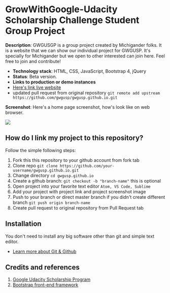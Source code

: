 # GrowWithGoogle-Udacity Scholarship Challenge Student Group Project

**Description**:  GWGUSGP is a group project created by Michigander folks. It is a website that we can show our individual project for GWGUSP.
It's specially for Michigander but we open to other interested can join here. Feel free to join and contribute!

  - **Technology stack**: HTML, CSS, JavaScript, Bootstrap 4, jQuery
  - **Status**: Beta version.
  - **Links to production or demo instances**
  - [Here's link live website](https://gwgusp.github.io)
  - updated pull request from original repository `git remote add upstream https://github.com/gwgusp/gwgusp.github.io.git`


**Screenshot**: Here's a home page screenshot, how's look like on web browser.

![](https://gwgusp.github.io/assets/img/screenshot.PNG)

## How do I link my project to this repository?

Follow the simple following steps:
1. Fork this this repository to your github account from fork tab
2. Clone repo `git clone https://github.com/your-username/gwgusp.github.io.git`
3. Change directory `cd gwgusp.github.io`
4. Create a github branch: `git checkout -b "branch-name"` this is optional
5. Open project into your favorite text editor `Atom, VS Code, Sublime`
6. Add your project with project link and project screenshot image
7. Push to your branch or direct master branch if you didn't create different branch `git push origin branch-name`
8. Create pull request to original repository from Pull Request tab

## Installation

You don't need to install any big software other than git and simple text editor.
- [Learn more about Git & Github](https://medium.freecodecamp.org/a-developers-introduction-to-github-1034fa55c0db)

## Credits and references

1. [Google Udacity Scholarship Program](https//www.udacity.com)
2. [Bootstrap front-end framework](https://www.getbootstrap.com)

